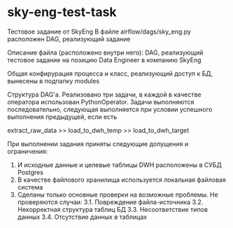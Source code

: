 # sky-eng-test-task
Тестовое задание от SkyEng
В файле airflow/dags/sky_eng.py расположен DAG, реализующий задание

Описание файла (расположено внутри него):
DAG, реализующий тестовое задание на позицию Data Engineer в компанию SkyEng

Общая конфирурация процесса и класс, реализующий доступ к БД, вынесены в подпапку modules

Структура DAG'а.
Реализовано три задачи, в каждой в качестве оператора использован PythonOperator.
Задачи выполняются последовательно, следующая выполняется при условии успешного выполнения предыдущей, если есть

extract_raw_data >> load_to_dwh_temp >> load_to_dwh_target

При выполнении задания приняты следующие допущения и ограничения:
1. И исходные данные и целевые таблицы DWH расположены в СУБД Postgres
2. В качестве файлового хранилища используется локальная файловая система
3. Сделаны только основные проверки на возможные проблемы. Не проверяются случаи:
    3.1. Повреждение файла-источника
    3.2. Некорректная структура таблиц БД
    3.3. Несоответствие типов данных
    3.4. Отсутствие данных в таблицах
